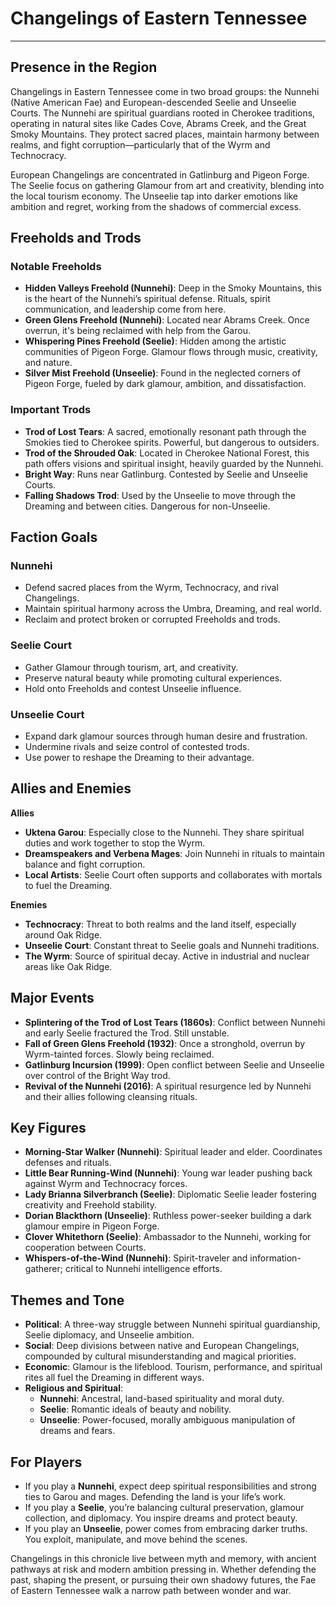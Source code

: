 # Changelings of Eastern Tennessee

---

## Presence in the Region

Changelings in Eastern Tennessee come in two broad groups: the Nunnehi (Native American Fae) and European-descended Seelie and Unseelie Courts. The Nunnehi are spiritual guardians rooted in Cherokee traditions, operating in natural sites like Cades Cove, Abrams Creek, and the Great Smoky Mountains. They protect sacred places, maintain harmony between realms, and fight corruption—particularly that of the Wyrm and Technocracy.

European Changelings are concentrated in Gatlinburg and Pigeon Forge. The Seelie focus on gathering Glamour from art and creativity, blending into the local tourism economy. The Unseelie tap into darker emotions like ambition and regret, working from the shadows of commercial excess.

## Freeholds and Trods

### Notable Freeholds

- **Hidden Valleys Freehold (Nunnehi)**: Deep in the Smoky Mountains, this is the heart of the Nunnehi’s spiritual defense. Rituals, spirit communication, and leadership come from here.
- **Green Glens Freehold (Nunnehi)**: Located near Abrams Creek. Once overrun, it's being reclaimed with help from the Garou.
- **Whispering Pines Freehold (Seelie)**: Hidden among the artistic communities of Pigeon Forge. Glamour flows through music, creativity, and nature.
- **Silver Mist Freehold (Unseelie)**: Found in the neglected corners of Pigeon Forge, fueled by dark glamour, ambition, and dissatisfaction.

### Important Trods

- **Trod of Lost Tears**: A sacred, emotionally resonant path through the Smokies tied to Cherokee spirits. Powerful, but dangerous to outsiders.
- **Trod of the Shrouded Oak**: Located in Cherokee National Forest, this path offers visions and spiritual insight, heavily guarded by the Nunnehi.
- **Bright Way**: Runs near Gatlinburg. Contested by Seelie and Unseelie Courts.
- **Falling Shadows Trod**: Used by the Unseelie to move through the Dreaming and between cities. Dangerous for non-Unseelie.

## Faction Goals

### Nunnehi

- Defend sacred places from the Wyrm, Technocracy, and rival Changelings.
- Maintain spiritual harmony across the Umbra, Dreaming, and real world.
- Reclaim and protect broken or corrupted Freeholds and trods.

### Seelie Court

- Gather Glamour through tourism, art, and creativity.
- Preserve natural beauty while promoting cultural experiences.
- Hold onto Freeholds and contest Unseelie influence.

### Unseelie Court

- Expand dark glamour sources through human desire and frustration.
- Undermine rivals and seize control of contested trods.
- Use power to reshape the Dreaming to their advantage.

## Allies and Enemies

**Allies**

- **Uktena Garou**: Especially close to the Nunnehi. They share spiritual duties and work together to stop the Wyrm.
- **Dreamspeakers and Verbena Mages**: Join Nunnehi in rituals to maintain balance and fight corruption.
- **Local Artists**: Seelie Court often supports and collaborates with mortals to fuel the Dreaming.

**Enemies**

- **Technocracy**: Threat to both realms and the land itself, especially around Oak Ridge.
- **Unseelie Court**: Constant threat to Seelie goals and Nunnehi traditions.
- **The Wyrm**: Source of spiritual decay. Active in industrial and nuclear areas like Oak Ridge.

## Major Events

- **Splintering of the Trod of Lost Tears (1860s)**: Conflict between Nunnehi and early Seelie fractured the Trod. Still unstable.
- **Fall of Green Glens Freehold (1932)**: Once a stronghold, overrun by Wyrm-tainted forces. Slowly being reclaimed.
- **Gatlinburg Incursion (1999)**: Open conflict between Seelie and Unseelie over control of the Bright Way trod.
- **Revival of the Nunnehi (2016)**: A spiritual resurgence led by Nunnehi and their allies following cleansing rituals.

## Key Figures

- **Morning-Star Walker (Nunnehi)**: Spiritual leader and elder. Coordinates defenses and rituals.
- **Little Bear Running-Wind (Nunnehi)**: Young war leader pushing back against Wyrm and Technocracy forces.
- **Lady Brianna Silverbranch (Seelie)**: Diplomatic Seelie leader fostering creativity and Freehold stability.
- **Dorian Blackthorn (Unseelie)**: Ruthless power-seeker building a dark glamour empire in Pigeon Forge.
- **Clover Whitethorn (Seelie)**: Ambassador to the Nunnehi, working for cooperation between Courts.
- **Whispers-of-the-Wind (Nunnehi)**: Spirit-traveler and information-gatherer; critical to Nunnehi intelligence efforts.

## Themes and Tone

- **Political**: A three-way struggle between Nunnehi spiritual guardianship, Seelie diplomacy, and Unseelie ambition.
- **Social**: Deep divisions between native and European Changelings, compounded by cultural misunderstanding and magical priorities.
- **Economic**: Glamour is the lifeblood. Tourism, performance, and spiritual rites all fuel the Dreaming in different ways.
- **Religious and Spiritual**:
  - **Nunnehi**: Ancestral, land-based spirituality and moral duty.
  - **Seelie**: Romantic ideals of beauty and nobility.
  - **Unseelie**: Power-focused, morally ambiguous manipulation of dreams and fears.

## For Players

- If you play a **Nunnehi**, expect deep spiritual responsibilities and strong ties to Garou and mages. Defending the land is your life’s work.
- If you play a **Seelie**, you’re balancing cultural preservation, glamour collection, and diplomacy. You inspire dreams and protect beauty.
- If you play an **Unseelie**, power comes from embracing darker truths. You exploit, manipulate, and move behind the scenes.

Changelings in this chronicle live between myth and memory, with ancient pathways at risk and modern ambition pressing in. Whether defending the past, shaping the present, or pursuing their own shadowy futures, the Fae of Eastern Tennessee walk a narrow path between wonder and war.
